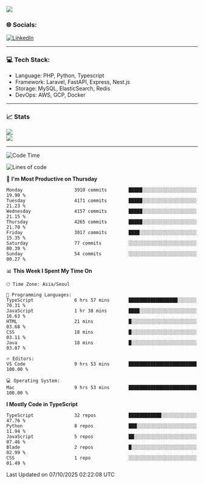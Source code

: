 <!--[![](https://visitcount.itsvg.in/api?id=jin-wk&icon=7&color=12)](https://visitcount.itsvg.in)-->
<!--[![Hits](https://hits.seeyoufarm.com/api/count/incr/badge.svg?url=https%3A%2F%2Fgithub.com%2Fjin-wk&count_bg=%235F625C&title_bg=%23555555&icon=github.svg&icon_color=%23E7E7E7&title=Hits&edge_flat=false)](https://hits.seeyoufarm.com)-->
![](https://komarev.com/ghpvc/?username=jin-wk&color=lightgrey&style=for-the-badge)

### 🌐 Socials:
[![LinkedIn](https://img.shields.io/badge/LinkedIn-%230077B5.svg?logo=linkedin&logoColor=white)](https://linkedin.com/in/jinwook-lee-242625241) 

---

### 💻 Tech Stack:
  - Language: PHP, Python, Typescript
  - Framework: Laravel, FastAPI, Express, Nest.js
  - Storage: MySQL, ElasticSearch, Redis
  - DevOps: AWS, GCP, Docker

---

### 📈 Stats
![](https://github-readme-stats.vercel.app/api?username=jin-wk&theme=dark&hide_border=true&include_all_commits=true&count_private=true)<br/>
![](https://github-readme-streak-stats.herokuapp.com/?user=jin-wk&theme=dark&hide_border=true)<br/>

---

<!--START_SECTION:waka-->
![Code Time](http://img.shields.io/badge/Code%20Time-2%2C656%20hrs%208%20mins-blue)

![Lines of code](https://img.shields.io/badge/From%20Hello%20World%20I%27ve%20Written-5.7%20million%20lines%20of%20code-blue)

📅 **I'm Most Productive on Thursday** 

```text
Monday                   3910 commits        █████░░░░░░░░░░░░░░░░░░░░   19.90 % 
Tuesday                  4171 commits        █████░░░░░░░░░░░░░░░░░░░░   21.23 % 
Wednesday                4157 commits        █████░░░░░░░░░░░░░░░░░░░░   21.15 % 
Thursday                 4265 commits        █████░░░░░░░░░░░░░░░░░░░░   21.70 % 
Friday                   3017 commits        ████░░░░░░░░░░░░░░░░░░░░░   15.35 % 
Saturday                 77 commits          ░░░░░░░░░░░░░░░░░░░░░░░░░   00.39 % 
Sunday                   54 commits          ░░░░░░░░░░░░░░░░░░░░░░░░░   00.27 % 
```


📊 **This Week I Spent My Time On** 

```text
🕑︎ Time Zone: Asia/Seoul

💬 Programming Languages: 
TypeScript               6 hrs 57 mins       ██████████████████░░░░░░░   70.31 % 
JavaScript               1 hr 38 mins        ████░░░░░░░░░░░░░░░░░░░░░   16.63 % 
HTML                     21 mins             █░░░░░░░░░░░░░░░░░░░░░░░░   03.68 % 
CSS                      18 mins             █░░░░░░░░░░░░░░░░░░░░░░░░   03.11 % 
Java                     18 mins             █░░░░░░░░░░░░░░░░░░░░░░░░   03.07 % 

🔥 Editors: 
VS Code                  9 hrs 53 mins       █████████████████████████   100.00 % 

💻 Operating System: 
Mac                      9 hrs 53 mins       █████████████████████████   100.00 % 
```

**I Mostly Code in TypeScript** 

```text
TypeScript               32 repos            ████████████░░░░░░░░░░░░░   47.76 % 
Python                   8 repos             ███░░░░░░░░░░░░░░░░░░░░░░   11.94 % 
JavaScript               5 repos             ██░░░░░░░░░░░░░░░░░░░░░░░   07.46 % 
Blade                    2 repos             █░░░░░░░░░░░░░░░░░░░░░░░░   02.99 % 
CSS                      1 repo              ░░░░░░░░░░░░░░░░░░░░░░░░░   01.49 % 
```




 Last Updated on 07/10/2025 02:22:08 UTC
<!--END_SECTION:waka-->

